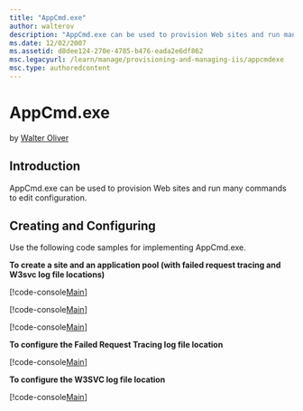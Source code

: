 ```yaml
---
title: "AppCmd.exe"
author: walterov
description: "AppCmd.exe can be used to provision Web sites and run many commands to edit configuration. Creating and Configuring Use the following code samples for implem..."
ms.date: 12/02/2007
ms.assetid: d8dee124-270e-4785-b476-eada2e6df862
msc.legacyurl: /learn/manage/provisioning-and-managing-iis/appcmdexe
msc.type: authoredcontent
---
```

AppCmd.exe
====================
by [Walter Oliver](https://github.com/walterov)

## Introduction

AppCmd.exe can be used to provision Web sites and run many commands to edit configuration.

## Creating and Configuring

Use the following code samples for implementing AppCmd.exe.

**To create a site and an application pool (with failed request tracing and W3svc log file locations)**

[!code-console[Main](appcmdexe/samples/sample1.cmd)]

[!code-console[Main](appcmdexe/samples/sample2.cmd)]

[!code-console[Main](appcmdexe/samples/sample3.cmd)]

**To configure the Failed Request Tracing log file location**

[!code-console[Main](appcmdexe/samples/sample4.cmd)]

**To configure the W3SVC log file location**

[!code-console[Main](appcmdexe/samples/sample5.cmd)]
